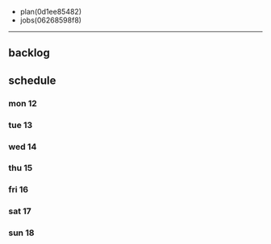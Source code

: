 
- plan(0d1ee85482)
- jobs(06268598f8)
---

## backlog

## schedule
### mon 12
### tue 13
### wed 14
### thu 15
### fri 16
### sat 17
### sun 18




